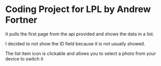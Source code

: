 # Coding Project for LPL by Andrew Fortner

It pulls the first page from the api provided and shows the data in a list.

I decided to not show the ID field because it is not usually showed.

The list item icon is clickable and allows you to select a photo from your device to switch it
